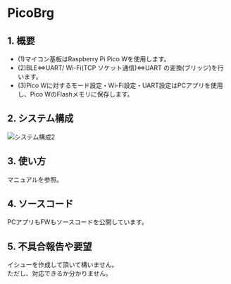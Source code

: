 # PicoBrg
## 1. 概要  
- (1)マイコン基板はRaspberry Pi Pico Wを使用します。
- (2)BLE⇔UART/ Wi-Fi(TCP ソケット通信)⇔UART  の変換(ブリッジ)を行います。
- (3)Pico Wに対するモード設定・Wi-Fi設定・UART設定はPCアプリを使用し、Pico WのFlashメモリに保存します。

## 2. システム構成  
![システム構成2](https://github.com/user-attachments/assets/1ee0fa09-7e66-465e-8440-b9c76d92ea10)

## 3. 使い方  
マニュアルを参照。  

## 4. ソースコード  
PCアプリもFWもソースコードを公開しています。  

## 5. 不具合報告や要望
イシューを作成して頂いて構いません。  
ただし、対応できるか分かりません。  
    
 
